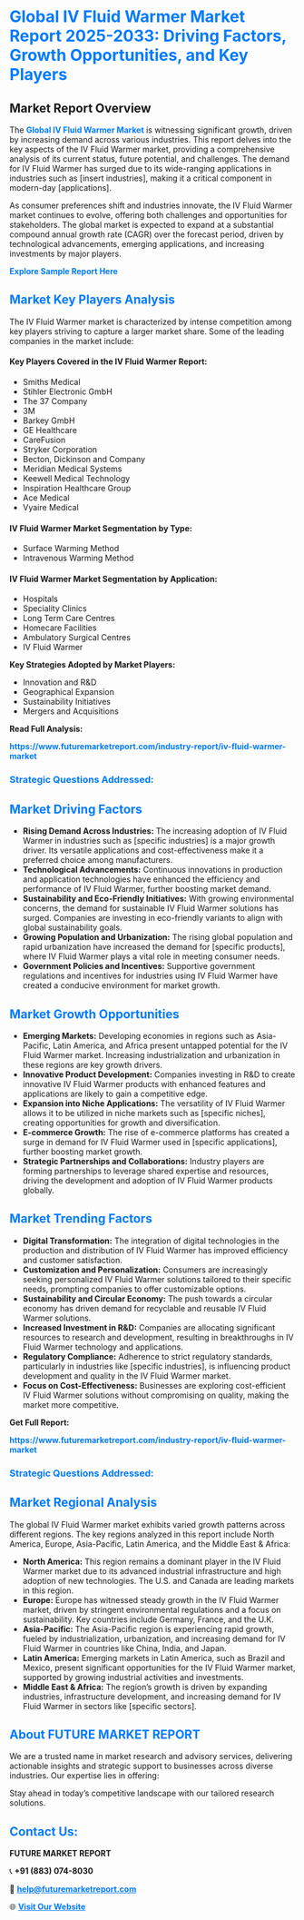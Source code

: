 <h1 style="color: #007BFF;">Global IV Fluid Warmer Market Report 2025-2033: Driving Factors, Growth Opportunities, and Key Players</h1>

<section id="overview">
<h2>Market Report Overview</h2>
<p>The <a href="https://www.futuremarketreport.com/industry-report/iv-fluid-warmer-market" style="color: #007BFF; text-decoration: none;"><strong>Global IV Fluid Warmer Market</strong></a> is witnessing significant growth, driven by increasing demand across various industries. This report delves into the key aspects of the IV Fluid Warmer market, providing a comprehensive analysis of its current status, future potential, and challenges. The demand for IV Fluid Warmer has surged due to its wide-ranging applications in industries such as [insert industries], making it a critical component in modern-day [applications].</p>
<p>As consumer preferences shift and industries innovate, the IV Fluid Warmer market continues to evolve, offering both challenges and opportunities for stakeholders. The global market is expected to expand at a substantial compound annual growth rate (CAGR) over the forecast period, driven by technological advancements, emerging applications, and increasing investments by major players.</p>
</section>

<section id="overview">
<p><a href="https://www.futuremarketreport.com/request-sample/reportId=122987" style="color: #007BFF; text-decoration: none;"><strong>Explore Sample Report Here</strong></a></p>
</section>

<section id="key-players">
<h2 style="color: #007BFF;">Market Key Players Analysis</h2>
<p>The IV Fluid Warmer market is characterized by intense competition among key players striving to capture a larger market share. Some of the leading companies in the market include:</p>
<h4>Key Players Covered in the IV Fluid Warmer Report:</h4>
<ul><li>Smiths Medical</li><li>Stihler Electronic GmbH</li><li>The 37 Company</li><li>3M</li><li>Barkey GmbH</li><li>GE Healthcare</li><li>CareFusion</li><li>Stryker Corporation</li><li>Becton, Dickinson and Company</li><li>Meridian Medical Systems</li><li>Keewell Medical Technology</li><li>Inspiration Healthcare Group</li><li>Ace Medical</li><li>Vyaire Medical</li></ul>
<h4>IV Fluid Warmer Market Segmentation by Type:</h4>
<ul><li>Surface Warming Method</li><li>Intravenous Warming Method</li></ul>

<h4>IV Fluid Warmer Market Segmentation by Application:</h4>
<ul><li>Hospitals</li><li>Speciality Clinics</li><li>Long Term Care Centres</li><li>Homecare Facilities</li><li>Ambulatory Surgical Centres</li><li>IV Fluid Warmer</li></ul>
<p><strong>Key Strategies Adopted by Market Players:</strong></p>
<ul>
<li>Innovation and R&D</li>
<li>Geographical Expansion</li>
<li>Sustainability Initiatives</li>
<li>Mergers and Acquisitions</li>
</ul>
</section>

<section>
<p><strong>Read Full Analysis: </strong></p><a href="https://www.futuremarketreport.com/industry-report/iv-fluid-warmer-market" style="color: #007BFF; text-decoration: none;"><strong>https://www.futuremarketreport.com/industry-report/iv-fluid-warmer-market</strong></a>
<h3 style="color: #007BFF;">Strategic Questions Addressed:</h3>
</section>

<section id="driving-factors">
<h2 style="color: #007BFF;">Market Driving Factors</h2>
<ul>
<li><strong>Rising Demand Across Industries:</strong> The increasing adoption of IV Fluid Warmer in industries such as [specific industries] is a major growth driver. Its versatile applications and cost-effectiveness make it a preferred choice among manufacturers.</li>
<li><strong>Technological Advancements:</strong> Continuous innovations in production and application technologies have enhanced the efficiency and performance of IV Fluid Warmer, further boosting market demand.</li>
<li><strong>Sustainability and Eco-Friendly Initiatives:</strong> With growing environmental concerns, the demand for sustainable IV Fluid Warmer solutions has surged. Companies are investing in eco-friendly variants to align with global sustainability goals.</li>
<li><strong>Growing Population and Urbanization:</strong> The rising global population and rapid urbanization have increased the demand for [specific products], where IV Fluid Warmer plays a vital role in meeting consumer needs.</li>
<li><strong>Government Policies and Incentives:</strong> Supportive government regulations and incentives for industries using IV Fluid Warmer have created a conducive environment for market growth.</li>
</ul>
</section>

<section id="growth-opportunities">
<h2 style="color: #007BFF;">Market Growth Opportunities</h2>
<ul>
<li><strong>Emerging Markets:</strong> Developing economies in regions such as Asia-Pacific, Latin America, and Africa present untapped potential for the IV Fluid Warmer market. Increasing industrialization and urbanization in these regions are key growth drivers.</li>
<li><strong>Innovative Product Development:</strong> Companies investing in R&D to create innovative IV Fluid Warmer products with enhanced features and applications are likely to gain a competitive edge.</li>
<li><strong>Expansion into Niche Applications:</strong> The versatility of IV Fluid Warmer allows it to be utilized in niche markets such as [specific niches], creating opportunities for growth and diversification.</li>
<li><strong>E-commerce Growth:</strong> The rise of e-commerce platforms has created a surge in demand for IV Fluid Warmer used in [specific applications], further boosting market growth.</li>
<li><strong>Strategic Partnerships and Collaborations:</strong> Industry players are forming partnerships to leverage shared expertise and resources, driving the development and adoption of IV Fluid Warmer products globally.</li>
</ul>
</section>

<section id="trending-factors">
<h2 style="color: #007BFF;">Market Trending Factors</h2>
<ul>
<li><strong>Digital Transformation:</strong> The integration of digital technologies in the production and distribution of IV Fluid Warmer has improved efficiency and customer satisfaction.</li>
<li><strong>Customization and Personalization:</strong> Consumers are increasingly seeking personalized IV Fluid Warmer solutions tailored to their specific needs, prompting companies to offer customizable options.</li>
<li><strong>Sustainability and Circular Economy:</strong> The push towards a circular economy has driven demand for recyclable and reusable IV Fluid Warmer solutions.</li>
<li><strong>Increased Investment in R&D:</strong> Companies are allocating significant resources to research and development, resulting in breakthroughs in IV Fluid Warmer technology and applications.</li>
<li><strong>Regulatory Compliance:</strong> Adherence to strict regulatory standards, particularly in industries like [specific industries], is influencing product development and quality in the IV Fluid Warmer market.</li>
<li><strong>Focus on Cost-Effectiveness:</strong> Businesses are exploring cost-efficient IV Fluid Warmer solutions without compromising on quality, making the market more competitive.</li>
</ul>
</section>

<section>
<p><strong>Get Full Report: </strong></p><a href="https://www.futuremarketreport.com/industry-report/iv-fluid-warmer-market" style="color: #007BFF; text-decoration: none;"><strong>https://www.futuremarketreport.com/industry-report/iv-fluid-warmer-market</strong></a>
<h3 style="color: #007BFF;">Strategic Questions Addressed:</h3>
</section>


<section id="regional-analysis">
<h2 style="color: #007BFF;">Market Regional Analysis</h2>
<p>The global IV Fluid Warmer market exhibits varied growth patterns across different regions. The key regions analyzed in this report include North America, Europe, Asia-Pacific, Latin America, and the Middle East & Africa:</p>
<ul>
<li><strong>North America:</strong> This region remains a dominant player in the IV Fluid Warmer market due to its advanced industrial infrastructure and high adoption of new technologies. The U.S. and Canada are leading markets in this region.</li>
<li><strong>Europe:</strong> Europe has witnessed steady growth in the IV Fluid Warmer market, driven by stringent environmental regulations and a focus on sustainability. Key countries include Germany, France, and the U.K.</li>
<li><strong>Asia-Pacific:</strong> The Asia-Pacific region is experiencing rapid growth, fueled by industrialization, urbanization, and increasing demand for IV Fluid Warmer in countries like China, India, and Japan.</li>
<li><strong>Latin America:</strong> Emerging markets in Latin America, such as Brazil and Mexico, present significant opportunities for the IV Fluid Warmer market, supported by growing industrial activities and investments.</li>
<li><strong>Middle East & Africa:</strong> The region’s growth is driven by expanding industries, infrastructure development, and increasing demand for IV Fluid Warmer in sectors like [specific sectors].</li>
</ul>
</section>

<footer>
<h2 style="color: #007BFF;">About FUTURE MARKET REPORT</h2>
<p>We are a trusted name in market research and advisory services, delivering actionable insights and strategic support to businesses across diverse industries. Our expertise lies in offering:</p>

<p>Stay ahead in today’s competitive landscape with our tailored research solutions.</p>

<h2 style="color: #007BFF;">Contact Us:</h2>
<p><strong>FUTURE MARKET REPORT</strong></p>
<p>📞 <strong>+91 (883) 074-8030</strong></p>
<p>📧 <strong><a href="mailto:help@futuremarketreport.com" style="color: #007BFF;">help@futuremarketreport.com</a></strong></p>
<p>🌐 <strong><a href="https://www.futuremarketreport.com/" style="color: #007BFF;">Visit Our Website</a></strong></p>
</footer>